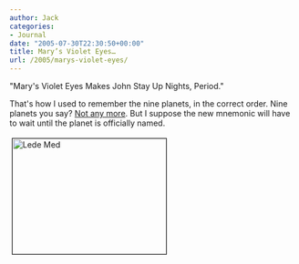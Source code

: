 ```yaml
---
author: Jack
categories:
- Journal
date: "2005-07-30T22:30:50+00:00"
title: Mary’s Violet Eyes…
url: /2005/marys-violet-eyes/
---
```


"Mary's Violet Eyes Makes John Stay Up Nights, Period."

That's how I used to remember the nine planets, in the correct order. Nine planets you say? [Not any more][1]. But I suppose the new mnemonic will have to wait until the planet is officially named.

<img src="/files/lede_med.jpg" height="203" width="270" border="1" hspace="4" vspace="4" alt="Lede Med" />

 [1]: http://science.nasa.gov/headlines/y2005/29jul_planetx.htm?list39638
